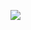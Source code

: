 ![](https://s3.brnbw.com/CleanShot-2022-06-13-at-10.25.28-2x-7k1IBK3Kr5B79Fg1tZjfN8NB1y9v4WmmaS3whntgkv6AmCBy2A41Ih2IHQqhNMvkiYbINQbdopdQwv7TB5ufADCuo4xOI0qM8817.png)

